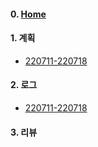 #### 0. [Home](https://github.com/22000546/ProblemSolving/wiki)

#### 1. 계획
- [220711-220718](https://github.com/22000546/ProblemSolving/wiki/plan.md)

#### 2. 로그
- [220711-220718](https://github.com/22000546/ProblemSolving/wiki/Log1.md)

#### 3. 리뷰